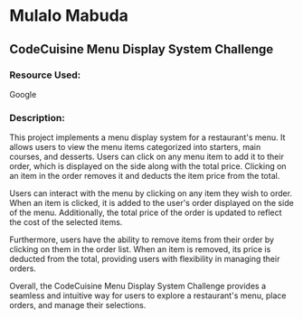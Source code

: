 # Mulalo Mabuda

## CodeCuisine Menu Display System Challenge

### Resource Used:
Google

### Description:
This project implements a menu display system for a restaurant's menu. It allows users to view the menu items categorized into starters, main courses, and desserts. Users can click on any menu item to add it to their order, which is displayed on the side along with the total price. Clicking on an item in the order removes it and deducts the item price from the total.


Users can interact with the menu by clicking on any item they wish to order. When an item is clicked, it is added to the user's order displayed on the side of the menu. Additionally, the total price of the order is updated to reflect the cost of the selected items.

Furthermore, users have the ability to remove items from their order by clicking on them in the order list. When an item is removed, its price is deducted from the total, providing users with flexibility in managing their orders.

Overall, the CodeCuisine Menu Display System Challenge provides a seamless and intuitive way for users to explore a restaurant's menu, place orders, and manage their selections.





